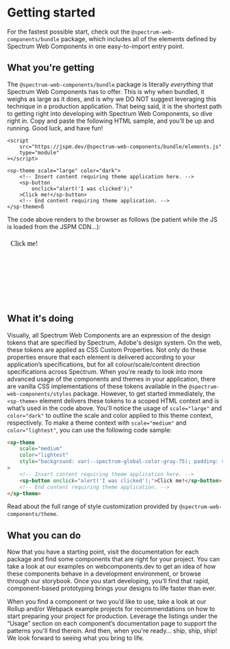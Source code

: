 # Getting started

For the fastest possible start, check out the `@spectrum-web-components/bundle` package, which includes all of the elements defined by Spectrum Web Components in one easy-to-import entry point.

## What you're getting

The `@spectrum-web-components/bundle` package is literally _everything_ that Spectrum Web Components has to offer. This is why when bundled, <sp-link target="_blank" href="https://bundlephobia.com/result?p=@spectrum-web-components/bundle">it weighs as large as it does</sp-link>, and is why we DO NOT suggest leveraging this technique in a production application. That being said, it is the shortest path to getting right into developing with Spectrum Web Components, so dive right in. Copy and paste the following HTML sample, and you’ll be up and running. Good luck, and have fun!

```
<script
    src="https://jspm.dev/@spectrum-web-components/bundle/elements.js"
    type="module"
></script>

<sp-theme scale="large" color="dark">
    <!-- Insert content requiring theme application here. -->
    <sp-button
        onclick="alert('I was clicked');"
    >Click me!</sp-button>
    <!-- End content requiring theme application. -->
</sp-theme>ß
```

The code above renders to the browser as follows (be patient while the JS is loaded from the JSPM CDN...):

<style>iframe { width: 100%; border: none; background: var(--spectrum-global-color-gray-75); border-radius: 6px; }</style>

<iframe src="data:text/html;base64,PHNjcmlwdCBzcmM9Imh0dHBzOi8vanNwbS5kZXYvQHNwZWN0cnVtLXdlYi1jb21wb25lbnRzL2J1bmRsZS9lbGVtZW50cy5qcyIgdHlwZT0ibW9kdWxlIj48L3NjcmlwdD4NCg0KPHNwLXRoZW1lIHNjYWxlPSJsYXJnZSIgY29sb3I9ImRhcmsiPg0KICAgPHNwLWJ1dHRvbiBvbmNsaWNrPSJhbGVydCgnSSB3YXMgY2xpY2tlZCcpOyI+Q2xpY2sgbWUhPC9zcC1idXR0b24+DQo8L3NwLXRoZW1lPg=="></iframe>

## What it's doing

Visually, all Spectrum Web Components are an expression of the design tokens that are specified by Spectrum, Adobe's design system. On the web, these tokens are applied as CSS Custom Properties. Not only do these properties ensure that each element is delivered according to your application’s specifications, but for all colour/scale/content direction specifications across Spectrum.
When you're ready to look into more advanced usage of the components and themes in your application, there are vanilla CSS implementations of these tokens available in the `@spectrum-web-components/styles` package. However, to get started immediately, the `<sp-theme>` element delivers these tokens to a scoped HTML context and is what’s used in the code above. You'll notice the usage of `scale="large"` and `color="dark"` to outline the scale and color applied to this theme context, respectively. To make a theme context with `scale="medium"` and `color="lightest"`, you can use the following code sample:

```html
<sp-theme
    scale="medium"
    color="lightest"
    style="background: var(--spectrum-global-color-gray-75); padding: var(--spectrum-global-dimension-size-400);"
>
    <!-- Insert content requiring theme application here. -->
    <sp-button onclick="alert('I was clicked');">Click me!</sp-button>
    <!-- End content requiring theme application. -->
</sp-theme>
```

<sp-link href="components/theme">Read about the full range of style customization provided by `@spectrum-web-components/theme`.</sp-link>

## What you can do

Now that you have a starting point, visit the documentation for each package and find some components that are right for your project. You can take a look at our examples on webcomponents.dev to get an idea of how these components behave in a development environment, or browse through our <sp-link href="https://opensource.adobe.com/spectrum-web-components/storybook/" target="_blank">storybook</sp-link>. Once you start developing, you’ll find that rapid, component-based prototyping brings your designs to life faster than ever.

When you find a component or two you’d like to use, take a look at our <sp-link href="https://github.com/adobe/spectrum-web-components/tree/main/projects/example-project-rollup" target="_blank">Rollup</sp-link> and/or <sp-link href="https://github.com/adobe/spectrum-web-components/tree/main/projects/example-project-webpack" target="_blank">Webpack</sp-link> example projects for recommendations on how to start preparing your project for production. Leverage the listings under the “Usage” section on each component’s documentation page to support the patterns you'll find therein. And then, when you're ready... ship, ship, ship! We look forward to seeing what you bring to life.

